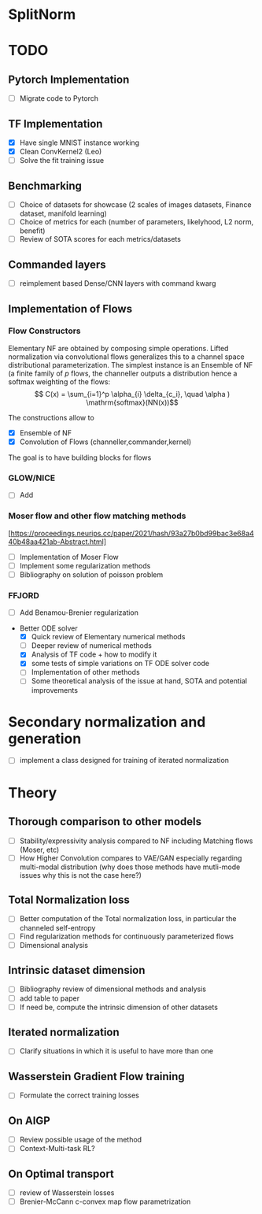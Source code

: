 # SplitNorm


# TODO

## Pytorch Implementation
- [ ] Migrate code to Pytorch

## TF Implementation
- [x] Have single MNIST instance working
- [x] Clean ConvKernel2 (Leo)
- [ ] Solve the fit training issue
##  Benchmarking
- [ ] Choice of datasets for showcase (2 scales of images datasets, Finance dataset, manifold learning)
- [ ] Choice of metrics for each (number of parameters, likelyhood, L2 norm, benefit)
- [ ] Review  of SOTA scores for each metrics/datasets

## Commanded layers
- [ ] reimplement based Dense/CNN layers with command kwarg



## Implementation of Flows
### Flow Constructors
Elementary NF are obtained by composing simple operations. Lifted normalization
via convolutional flows generalizes this to a channel space distributional parameterization.
The simplest instance is an Ensemble of NF (a finite family of $p$ flows, the channeller outputs a distribution hence a softmax weighting of the flows:
  $$ C(x) = \sum_{i=1}^p \alpha_{i} \delta_{c_i}, \quad \alpha ) \mathrm{softmax}(NN(x))$$


The constructions allow to
- [x] Ensemble of NF
- [x] Convolution of Flows (channeller,commander,kernel)

The goal is to have building blocks for flows
### GLOW/NICE
- [ ] Add

### Moser flow and other flow matching methods
[https://proceedings.neurips.cc/paper/2021/hash/93a27b0bd99bac3e68a440b48aa421ab-Abstract.html]
- [ ] Implementation of Moser Flow
- [ ] Implement some regularization methods
- [ ] Bibliography on solution of poisson problem
###  FFJORD
- [ ] Add Benamou-Brenier regularization
- Better ODE solver
  - [x] Quick review of Elementary numerical methods
  - [ ] Deeper review of numerical methods
  - [x] Analysis of TF code + how to modify it
  - [x] some tests of  simple variations on TF ODE solver code
  - [ ] Implementation of other methods
  - [ ] Some theoretical analysis of the issue at hand, SOTA and potential improvements
    
# Secondary normalization and generation
- [ ] implement a class designed for training of iterated normalization

# Theory
## Thorough comparison to other models
- [ ] Stability/expressivity analysis compared to NF including Matching flows (Moser, etc)
- [ ] How Higher Convolution compares to VAE/GAN especially regarding multi-modal distribution (why does those methods have mutli-mode issues why this is not the case here?)

## Total Normalization loss
- [ ] Better computation of the Total normalization loss, in particular the channeled self-entropy
- [ ] Find regularization methods for continuously parameterized flows
- [ ] Dimensional analysis
## Intrinsic dataset dimension
- [ ] Bibliography review of dimensional methods and analysis
- [ ] add table to paper
- [ ] If need be, compute the intrinsic dimension of other datasets
## Iterated normalization
- [ ] Clarify situations in which it is useful to have more than one
## Wasserstein Gradient Flow training
- [ ] Formulate the correct training losses
## On AIGP
- [ ] Review possible usage of the method
- [ ] Context-Multi-task RL?
## On Optimal transport
- [ ] review of Wasserstein losses
- [ ] Brenier-McCann c-convex map flow parametrization
#
